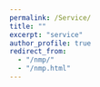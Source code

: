 ```yaml
---
permalink: /Service/
title: ""
excerpt: "service"
author_profile: true
redirect_from: 
  - "/nmp/"
  - "/nmp.html"
---
```


<!--Journal Reviewer
======
1. Scitific Reports
2. Science China - Physics Mechanics & Astronomy

Heading 2
====== -->
